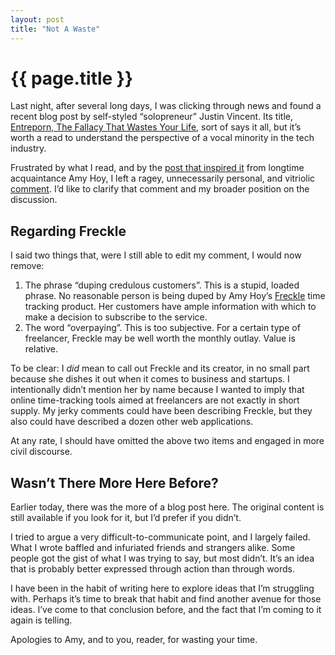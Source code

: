 ```yaml
---
layout: post
title: "Not A Waste"
---
```


{{ page.title }}
================

Last night, after several long days, I was clicking through news and found a recent blog post by self-styled “solopreneur” Justin Vincent. Its title, [Entreporn, The Fallacy That Wastes Your Life](http://justinvincent.com/page/1392/entreporn-the-fallacy-that-wastes-your-life), sort of says it all, but it’s worth a read to understand the perspective of a vocal minority in the tech industry.

Frustrated by what I read, and by the [post that inspired it](http://unicornfree.com/) from longtime acquaintance Amy Hoy, I left a ragey, unnecessarily personal, and vitriolic [comment](http://news.ycombinator.com/item?id=2338911). I’d like to clarify that comment and my broader position on the discussion.

Regarding Freckle
-----------------

I said two things that, were I still able to edit my comment, I would now remove:

1.  The phrase “duping credulous customers”. This is a stupid, loaded phrase. No reasonable person is being duped by Amy Hoy’s [Freckle](http://letsfreckle.com/) time tracking product. Her customers have ample information with which to make a decision to subscribe to the service.
2.  The word “overpaying”. This is too subjective. For a certain type of freelancer, Freckle may be well worth the monthly outlay. Value is relative.

To be clear: I *did* mean to call out Freckle and its creator, in no small part because she dishes it out when it comes to business and startups. I intentionally didn’t mention her by name because I wanted to imply that online time-tracking tools aimed at freelancers are not exactly in short supply. My jerky comments could have been describing Freckle, but they also could have described a dozen other web applications.

At any rate, I should have omitted the above two items and engaged in more civil discourse.

Wasn’t There More Here Before?
------------------------------

Earlier today, there was the more of a blog post here. The original content is still available if you look for it, but I’d prefer if you didn’t.

I tried to argue a very difficult-to-communicate point, and I largely failed. What I wrote baffled and infuriated friends and strangers alike. Some people got the gist of what I was trying to say, but most didn’t. It’s an idea that is probably better expressed through action than through words.

I have been in the habit of writing here to explore ideas that I’m struggling with. Perhaps it’s time to break that habit and find another avenue for those ideas. I’ve come to that conclusion before, and the fact that I’m coming to it again is telling.

Apologies to Amy, and to you, reader, for wasting your time.
